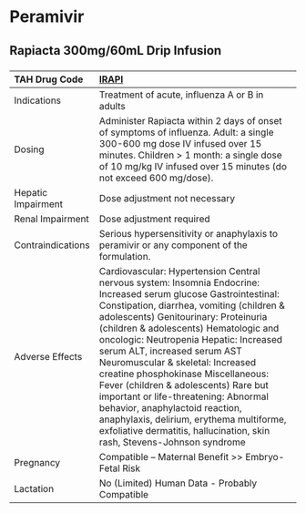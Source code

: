 # Peramivir

## Rapiacta 300mg/60mL Drip Infusion

##### 

| TAH Drug Code      | [IRAPI](https://www.tahsda.org.tw/drugs/hissearch.php?drug_code=IRAPI)                                                                                                                                                                                                                                                                                                                                                                                                                                                                                                                                                                       |
|:-------------------|:---------------------------------------------------------------------------------------------------------------------------------------------------------------------------------------------------------------------------------------------------------------------------------------------------------------------------------------------------------------------------------------------------------------------------------------------------------------------------------------------------------------------------------------------------------------------------------------------------------------------------------------------|
| Indications        | Treatment of acute, influenza A or B in adults                                                                                                                                                                                                                                                                                                                                                                                                                                                                                                                                                                                               |
| Dosing             | Administer Rapiacta within 2 days of onset of symptoms of influenza. Adult: a single 300-600 mg dose IV infused over 15 minutes. Children > 1 month: a single dose of 10 mg/kg IV infused over 15 minutes (do not exceed 600 mg/dose).                                                                                                                                                                                                                                                                                                                                                                                                       |
| Hepatic Impairment | Dose adjustment not necessary                                                                                                                                                                                                                                                                                                                                                                                                                                                                                                                                                                                                                |
| Renal Impairment   | Dose adjustment required                                                                                                                                                                                                                                                                                                                                                                                                                                                                                                                                                                                                                     |
| Contraindications  | Serious hypersensitivity or anaphylaxis to peramivir or any component of the formulation.                                                                                                                                                                                                                                                                                                                                                                                                                                                                                                                                                    |
| Adverse Effects    | Cardiovascular: Hypertension Central nervous system: Insomnia Endocrine: Increased serum glucose Gastrointestinal: Constipation, diarrhea, vomiting (children & adolescents) Genitourinary: Proteinuria (children & adolescents) Hematologic and oncologic: Neutropenia Hepatic: Increased serum ALT, increased serum AST Neuromuscular & skeletal: Increased creatine phosphokinase Miscellaneous: Fever (children & adolescents) Rare but important or life-threatening: Abnormal behavior, anaphylactoid reaction, anaphylaxis, delirium, erythema multiforme, exfoliative dermatitis, hallucination, skin rash, Stevens-Johnson syndrome |
| Pregnancy          | Compatible – Maternal Benefit >> Embryo-Fetal Risk                                                                                                                                                                                                                                                                                                                                                                                                                                                                                                                                                                                           |
| Lactation          | No (Limited) Human Data - Probably Compatible                                                                                                                                                                                                                                                                                                                                                                                                                                                                                                                                                                                                |

